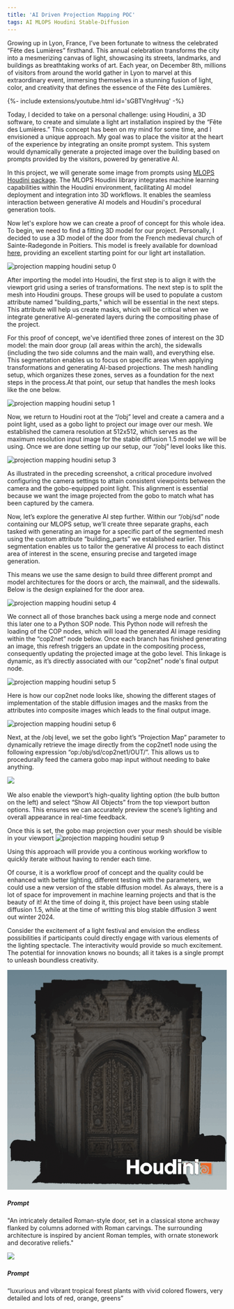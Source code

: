 ```yaml
---
title: 'AI Driven Projection Mapping POC' 
tags: AI MLOPS Houdini Stable-Diffusion
---
```


Growing up in Lyon, France, I’ve been fortunate to witness the celebrated “Fête des Lumières” firsthand. This annual celebration transforms the city into a mesmerizing canvas of light, showcasing its streets, landmarks, and buildings as breathtaking works of art. Each year, on December 8th, millions of visitors from around the world gather in Lyon to marvel at this extraordinary event, immersing themselves in a stunning fusion of light, color, and creativity that defines the essence of the Fête des Lumières.

{%- include extensions/youtube.html id='sGBTVngHvug' -%}

Today, I decided to take on a personal challenge: using Houdini, a 3D software, to create and simulate a light art installation inspired by the “Fête des Lumières.” This concept has been on my mind for some time, and I envisioned a unique approach. My goal was to place the visitor at the heart of the experience by integrating an onsite prompt system. This system would dynamically generate a projected image over the building based on prompts provided by the visitors, powered by generative AI. 

In this project, we will generate some image from prompts using [MLOPS Houdini package](https://www.sidefx.com/tutorials/introducing-mlops-machine-learning-operators/). The MLOPS Houdini library integrates machine learning capabilities within the Houdini environment, facilitating AI model deployment and integration into 3D workflows. It enables the seamless interaction between generative AI models and Houdini's procedural generation tools. 

Now let's explore how we can create a proof of concept for this whole idea. To begin, we need to find a fitting 3D model for our project. Personally, I decided to use a 3D model of the door from the French medieval church of Sainte-Radegonde in Poitiers. This model is freely available for download [here](https://sketchfab.com/3d-models/eglise-sainte-radegonde-poitiers-86-66dab155a9fc44df8e9f10e830d536dd), providing an excellent starting point for our light art installation. 

![projection mapping houdini setup 0](https://miro.medium.com/v2/resize:fit:1400/format:webp/0*VBML6nzsFjJpf9Uo)

After importing the model into Houdini, the first step is to align it with the viewport grid using a series of transformations. The next step is to split the mesh into Houdini groups. These groups will be used to populate a custom attribute named "building_parts," which will be essential in the next steps. This attribute will help us create masks, which will be critical when we integrate generative AI-generated layers during the compositing phase of the project.


For this proof of concept, we've identified three zones of interest on the 3D model: the main door group (all areas within the arch), the sidewalls (including the two side columns and the main wall), and everything else. This segmentation enables us to focus on specific areas when applying transformations and generating AI-based projections. The mesh handling setup, which organizes these zones, serves as a foundation for the next steps in the process.At that point, our setup that handles the mesh looks like the one below.

![projection mapping houdini setup 1](https://miro.medium.com/v2/resize:fit:4202/format:webp/1*HmTh8uXhkvN265GA_D-TbQ.png)

Now, we return to Houdini root at the “/obj” level and create a camera and a point light, used as a gobo light to project our image over our mesh. We established the camera resolution at 512x512, which serves as the maximum resolution input image for the stable diffusion 1.5 model we will be using. Once we are done setting up our setup, our “/obj” level looks like this.

![projection mapping houdini setup 3](https://miro.medium.com/v2/resize:fit:2800/format:webp/0*Tp4-KZp6GgBTRG-2)

As illustrated in the preceding screenshot, a critical procedure involved configuring the camera settings to attain consistent viewpoints between the camera and the gobo-equipped point light. This alignment is essential because we want the image projected from the gobo to match what has been captured by the camera.

Now, let’s explore the generative AI step further. Within our “/obj/sd” node containing our MLOPS setup, we’ll create three separate graphs, each tasked with generating an image for a specific part of the segmented mesh using the custom attribute “building_parts” we established earlier. This segmentation enables us to tailor the generative AI process to each distinct area of interest in the scene, ensuring precise and targeted image generation.

This means we use the same design to build three different prompt and model architectures for the doors or arch, the mainwall, and the sidewalls. Below is the design explained for the door area.

![projection mapping houdini setup 4](https://miro.medium.com/v2/resize:fit:2730/format:webp/1*zPZ9SnvJ2_t--jM8EuLvcw.png)

We connect all of those branches back using a merge node and connect this later one to a Python SOP node. This Python node will refresh the loading of the COP nodes, which will load the generated AI image residing within the “cop2net” node below. Once each branch has finished generating an image, this refresh triggers an update in the compositing process, consequently updating the projected image at the gobo level. This linkage is dynamic, as it’s directly associated with our “cop2net” node's final output node.

![projection mapping houdini setup 5](https://miro.medium.com/v2/resize:fit:1400/format:webp/1*xnIdqhz-r6J_tTSaGxJ-Zg.png)

Here is how our cop2net node looks like, showing the different stages of implementation of the stable diffusion images and the masks from the attributes into composite images which leads to the final output image.

![projection mapping houdini setup 6](https://miro.medium.com/v2/resize:fit:4160/format:webp/1*PqkIiF5wwTqI51lZmYrJUQ.png)

Next, at the /obj level, we set the gobo light’s “Projection Map” parameter to dynamically retrieve the image directly from the cop2net1 node using the following expression “op:/obj/sd/cop2net1/OUT/”. This allows us to procedurally feed the camera gobo map input without needing to bake anything.

<div class="item">
  <div class="item__image">
    <img class="image image--sm" src="https://miro.medium.com/v2/resize:fit:198/format:webp/0*d2UsD3q3Z4WnbG1a"/>
  </div>
  <div class="item__content">
    <div class="item__description">
      <p>We also enable the viewport’s high-quality lighting option (the bulb button on the left) and select “Show All Objects” from the top viewport button options. This ensures we can accurately preview the scene’s lighting and overall appearance in real-time feedback.</p>
    </div>
  </div>
</div>


Once this is set, the gobo map projection over your mesh should be visible in your viewport
![projection mapping houdini setup 9](https://miro.medium.com/v2/resize:fit:1400/format:webp/1*zyQiB9l3c9mYTrC7mwP9vQ.png)

Using this approach will provide you a continous working workflow to quickly iterate without having to render each time.

Of course, it is a workflow proof of concept and the quality could be enhanced with better lighting, different testing with the parameters, we could use a new version of the stable diffusion model. As always, there is a lot of space for improvement in machine learning projects and that is the beauty of it! At the time of doing it, this project have been using stable diffusion 1.5, while at the time of writting this blog stable diffusion 3 went out winter 2024. 

Consider the excitement of a light festival and envision the endless possibilities if participants could directly engage with various elements of the lighting spectacle. The interactivity would provide so much excitement. The potential for innovation knows no bounds; all it takes is a single prompt to unleash boundless creativity.


<div class="item">
  <div class="item__image">
    <img class="image image--lg" src="https://github.com/logan169/logan169.github.io/blob/master/assets/images/posts_images/ai_projection_mapping_poc/roman_door_previz.gif?raw=true"/>
  </div>
  <div class="item__content">
    <div class="item__header">
      <h5>Prompt</h5>
    </div>
    <div class="item__description">
      <p>"An intricately detailed Roman-style door, set in a classical stone archway flanked by columns adorned with Roman carvings. The surrounding architecture is inspired by ancient Roman temples, with ornate stonework and decorative reliefs."</p>
    </div>
  </div>
</div>


<div class="item">
  <div class="item__image">
    <img class="image image--lg" src="https://miro.medium.com/v2/resize:fit:1024/format:webp/1*Mawsg9kMN-AAeG2OEZPeQw.gif"/>
  </div>
  <div class="item__content">
    <div class="item__header">
      <h5>Prompt</h5>
    </div>
    <div class="item__description">
      <p>“luxurious and vibrant tropical forest plants with vivid colored flowers, very detailed and lots of red, orange, greens”</p>
    </div>
  </div>
</div>



